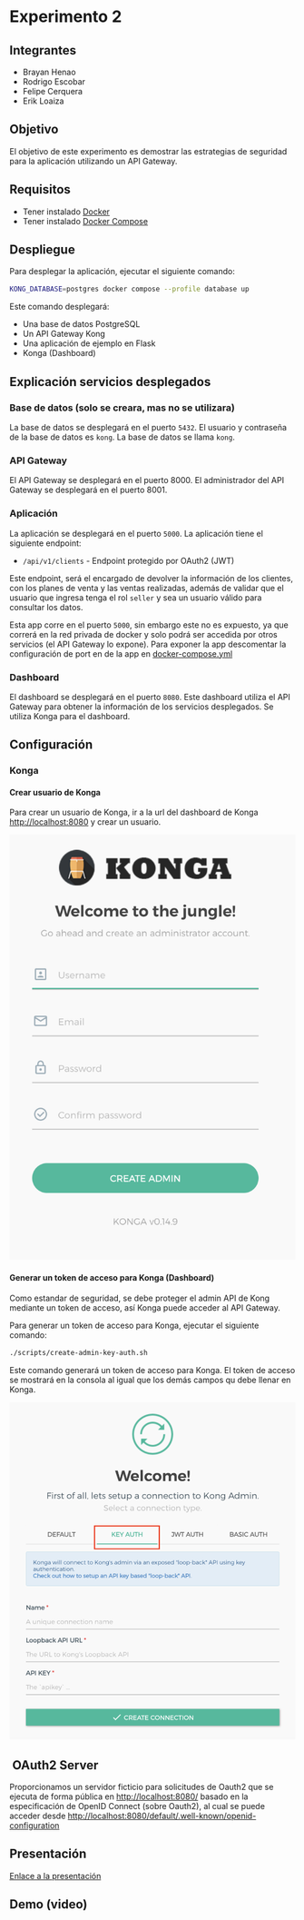 # Experimento 2

## Integrantes

- Brayan Henao
- Rodrigo Escobar
- Felipe Cerquera
- Erik Loaiza

## Objetivo

El objetivo de este experimento es demostrar las estrategias de seguridad para la aplicación utilizando un API Gateway.

## Requisitos

- Tener instalado [Docker](https://docs.docker.com/install/)
- Tener instalado [Docker Compose](https://docs.docker.com/compose/install/)

## Despliegue

Para desplegar la aplicación, ejecutar el siguiente comando:

```bash
KONG_DATABASE=postgres docker compose --profile database up
```

Este comando desplegará:

- Una base de datos PostgreSQL
- Un API Gateway Kong
- Una aplicación de ejemplo en Flask
- Konga (Dashboard)

## Explicación servicios desplegados

### Base de datos (solo se creara, mas no se utilizara)

La base de datos se desplegará en el puerto `5432`. El usuario y contraseña de la base de datos es `kong`. La base de datos se llama `kong`. 

### API Gateway

El API Gateway se desplegará en el puerto 8000. El administrador del API Gateway se desplegará en el puerto 8001.

### Aplicación

La aplicación se desplegará en el puerto `5000`. La aplicación tiene el siguiente endpoint:

- `/api/v1/clients` - Endpoint protegido por OAuth2 (JWT)

 Este endpoint, será el encargado de devolver la información de los clientes, con los planes de venta y las ventas realizadas, además de validar que el usuario que ingresa tenga el rol `seller` y sea un usuario válido para consultar los datos.

 Esta app corre en el puerto `5000`, sin embargo este no es expuesto, ya que correrá en la red privada de docker y solo podrá ser accedida por otros servicios (el API Gateway lo expone). Para exponer la app descomentar la configuración de port en de la app en [docker-compose.yml](docker-compose.yml#L28)

### Dashboard

El dashboard se desplegará en el puerto `8080`. Este dashboard utiliza el API Gateway para obtener la información de
los servicios desplegados. Se utiliza Konga para el dashboard.

## Configuración

### Konga

#### Crear usuario de Konga

Para crear un usuario de Konga, ir a la url del dashboard de Konga [http://localhost:8080](http://localhost:8080) y crear un usuario.

![Create  User](./images/konga-create-user.png)

#### Generar un token de acceso para Konga (Dashboard)

Como estandar de seguridad, se debe proteger el admin API de Kong mediante un token de acceso, así Konga puede acceder
al API Gateway.

Para generar un token de acceso para Konga, ejecutar el siguiente comando:

```bash
./scripts/create-admin-key-auth.sh
```

Este comando generará un token de acceso para Konga. El token de acceso se mostrará en la consola al igual que los demás
campos qu debe llenar en Konga.

![Konga token](./images/register-konga-kong-admin-api.png)

##  OAuth2 Server

Proporcionamos un servidor ficticio para solicitudes de Oauth2 que se ejecuta de forma pública en [http://localhost:8080/](http://localhost:8080/) basado en la especificación de OpenID Connect (sobre Oauth2), al cual se puede acceder desde [http://localhost:8080/default/.well-known/openid-configuration](http://localhost:8080/default/.well-known/openid-configuration)

## Presentación

[Enlace a la presentación](https://docs.google.com/presentation/d/1uYt95urNN9boWJWflE8Pyh2lTtzfPkI7/edit?usp=sharing&ouid=114669455645104582686&rtpof=true&sd=true)
## Demo (video)


